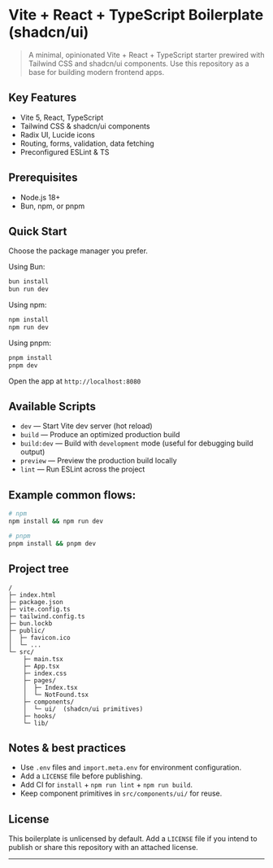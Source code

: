 # Vite + React + TypeScript Boilerplate (shadcn/ui)

>A minimal, opinionated Vite + React + TypeScript starter prewired with Tailwind CSS and shadcn/ui components. Use this repository as a base for building modern frontend apps.


## Key Features
- Vite 5, React, TypeScript
- Tailwind CSS & shadcn/ui components
- Radix UI, Lucide icons
- Routing, forms, validation, data fetching
- Preconfigured ESLint & TS


## Prerequisites
- Node.js 18+
- Bun, npm, or pnpm

## Quick Start

Choose the package manager you prefer.

Using Bun:

```bash
bun install
bun run dev
```

Using npm:

```bash
npm install
npm run dev
```

Using pnpm:

```bash
pnpm install
pnpm dev
```

Open the app at `http://localhost:8080`

## Available Scripts
- `dev` — Start Vite dev server (hot reload)
- `build` — Produce an optimized production build
- `build:dev` — Build with `development` mode (useful for debugging build output)
- `preview` — Preview the production build locally
- `lint` — Run ESLint across the project

## Example common flows:

```bash
# npm
npm install && npm run dev

# pnpm
pnpm install && pnpm dev
```

## Project tree

```
/
├─ index.html
├─ package.json
├─ vite.config.ts
├─ tailwind.config.ts
├─ bun.lockb
├─ public/
│  ├─ favicon.ico
│  └─ ...
└─ src/
	├─ main.tsx
	├─ App.tsx
	├─ index.css
	├─ pages/
	│  ├─ Index.tsx
	│  └─ NotFound.tsx
	├─ components/
	│  └─ ui/  (shadcn/ui primitives)
	├─ hooks/
	└─ lib/
```

## Notes & best practices
- Use `.env` files and `import.meta.env` for environment configuration.
- Add a `LICENSE` file before publishing.
- Add CI for `install` + `npm run lint` + `npm run build`.
- Keep component primitives in `src/components/ui/` for reuse.

## License
This boilerplate is unlicensed by default. Add a `LICENSE` file if you intend to publish or share this repository with an attached license.

---
